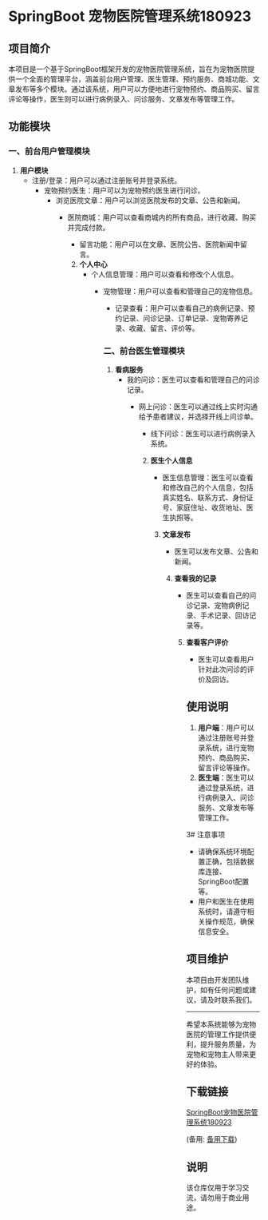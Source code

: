 # SpringBoot 宠物医院管理系统180923

## 项目简介

本项目是一个基于SpringBoot框架开发的宠物医院管理系统，旨在为宠物医院提供一个全面的管理平台，涵盖前台用户管理、医生管理、预约服务、商城功能、文章发布等多个模块。通过该系统，用户可以方便地进行宠物预约、商品购买、留言评论等操作，医生则可以进行病例录入、问诊服务、文章发布等管理工作。

## 功能模块

### 一、前台用户管理模块

1. **用户模块**
   - 注册/登录：用户可以通过注册账号并登录系统。
      - 宠物预约医生：用户可以为宠物预约医生进行问诊。
         - 浏览医院文章：用户可以浏览医院发布的文章、公告和新闻。
            - 医院商城：用户可以查看商城内的所有商品，进行收藏、购买并完成付款。
               - 留言功能：用户可以在文章、医院公告、医院新闻中留言。

               2. **个人中心**
                  - 个人信息管理：用户可以查看和修改个人信息。
                     - 宠物管理：用户可以查看和管理自己的宠物信息。
                        - 记录查看：用户可以查看自己的病例记录、预约记录、问诊记录、订单记录、宠物寄养记录、收藏、留言、评价等。

                        ### 二、前台医生管理模块

                        1. **看病服务**
                           - 我的问诊：医生可以查看和管理自己的问诊记录。
                              - 网上问诊：医生可以通过线上实时沟通给予患者建议，并选择开线上问诊单。
                                 - 线下问诊：医生可以进行病例录入系统。

                                 2. **医生个人信息**
                                    - 医生信息管理：医生可以查看和修改自己的个人信息，包括真实姓名、联系方式、身份证号、家庭住址、收货地址、医生执照等。

                                    3. **文章发布**
                                       - 医生可以发布文章、公告和新闻。

                                       4. **查看我的记录**
                                          - 医生可以查看自己的问诊记录、宠物病例记录、手术记录、回访记录等。

                                          5. **查看客户评价**
                                             - 医生可以查看用户针对此次问诊的评价及回访。

                                             ## 使用说明

                                             1. **用户端**：用户可以通过注册账号并登录系统，进行宠物预约、商品购买、留言评论等操作。
                                             2. **医生端**：医生可以通过登录系统，进行病例录入、问诊服务、文章发布等管理工作。

                                             3# 注意事项

                                             - 请确保系统环境配置正确，包括数据库连接、SpringBoot配置等。
                                             - 用户和医生在使用系统时，请遵守相关操作规范，确保信息安全。

                                             ## 项目维护

                                             本项目由开发团队维护，如有任何问题或建议，请及时联系我们。

                                             ---

                                             希望本系统能够为宠物医院的管理工作提供便利，提升服务质量，为宠物和宠物主人带来更好的体验。

                                             ## 下载链接
                                             [SpringBoot宠物医院管理系统180923](https://pan.quark.cn/s/c340c7ed20a4) 

                                             (备用: [备用下载](https://pan.baidu.com/s/1bkaAY_B8qVe5i582Yrn_CQ?pwd=1234))

                                             ## 说明

                                             该仓库仅用于学习交流，请勿用于商业用途。
